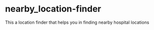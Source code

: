 # nearby_location-finder
This a location finder that helps you in finding nearby hospital locations
